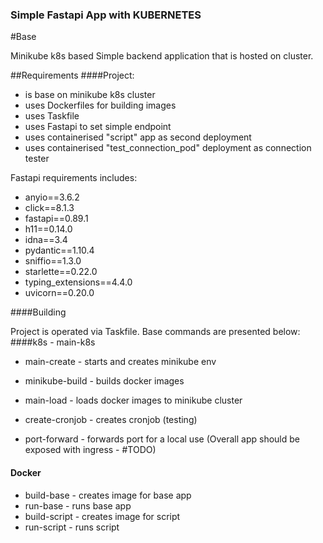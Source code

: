 ### Simple Fastapi App with KUBERNETES

#Base

Minikube k8s based  Simple backend application that is hosted on cluster.

##Requirements
####Project:
   
 - is base on minikube k8s cluster
 - uses Dockerfiles for building images
 - uses Taskfile
 - uses Fastapi to set simple endpoint
 - uses containerised "script" app as second deployment
 - uses containerised "test_connection_pod" deployment as connection tester
 
    
Fastapi requirements includes:
   - anyio==3.6.2   
   -  click==8.1.3
   - fastapi==0.89.1
   - h11==0.14.0
   - idna==3.4
   - pydantic==1.10.4
   - sniffio==1.3.0
   - starlette==0.22.0
   - typing_extensions==4.4.0
   - uvicorn==0.20.0


####Building

Project is operated via Taskfile. Base commands are presented below:
  ####k8s - main-k8s
  - main-create - starts and creates minikube env

  - minikube-build - builds docker images 

  - main-load - loads docker images to minikube cluster

  - create-cronjob - creates cronjob (testing)

  - port-forward - forwards port for a local use (Overall app should be exposed with ingress - #TODO)

  #### Docker 
  - build-base - creates image for base app
  - run-base - runs base app
  - build-script - creates image for script
  - run-script - runs script



